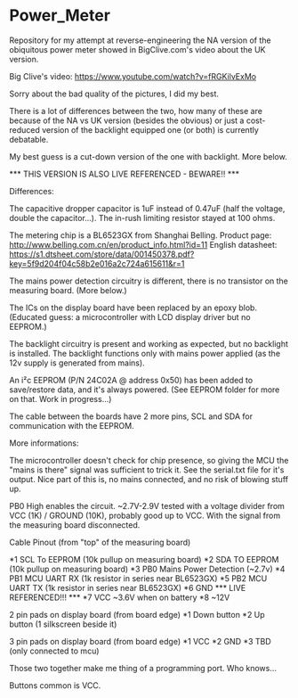 # Power_Meter

Repository for my attempt at reverse-engineering the NA version of the
obiquitous power meter showed in BigClive.com's video about the UK version.

Big Clive's video: https://www.youtube.com/watch?v=fRGKilvExMo

Sorry about the bad quality of the pictures, I did my best.

There is a lot of differences between the two, how many of these are because
of the NA vs UK version (besides the obvious) or just a cost-reduced version 
of the backlight equipped one (or both) is currently debatable. 

My best guess is a cut-down version of the one with backlight. More below.


*** THIS VERSION IS ALSO LIVE REFERENCED - BEWARE!! ***


Differences:

The capacitive dropper capacitor is 1uF instead of 0.47uF (half the voltage, double the capacitor...).
The in-rush limiting resistor stayed at 100 ohms.

The metering chip is a BL6523GX from Shanghai Belling.
Product page: http://www.belling.com.cn/en/product_info.html?id=11
English datasheet: https://s1.dtsheet.com/store/data/001450378.pdf?key=5f9d204f04c58b2e016a2c724a615611&r=1

The mains power detection circuitry is different, there is no transistor on the measuring board.
(More below.)

The ICs on the display board have been replaced by an epoxy blob.
(Educated guess: a microcontroller with LCD display driver but no EEPROM.)

The backlight circuitry is present and working as expected, but no backlight is installed.
The backlight functions only with mains power applied (as the 12v supply is generated from mains).

An i²c EEPROM (P/N 24C02A @ address 0x50) has been added to save/restore data, and it's always powered.
(See EEPROM folder for more on that. Work in progress...)

The cable between the boards have 2 more pins, SCL and SDA for communication with the EEPROM.


More informations:

The microcontroller doesn't check for chip presence, so giving the MCU the "mains is there" signal was sufficient
to trick it. See the serial.txt file for it's output.
Nice part of this is, no mains connected, and no risk of blowing stuff up.

PB0 High enables the circuit. 
~2.7V-2.9V tested with a voltage divider from VCC (1K) / GROUND (10K), probably good up to VCC.
With the signal from the measuring board disconnected.

Cable Pinout (from "top" of the measuring board)

*1       SCL   To EEPROM (10k pullup on measuring board)
*2       SDA   TO EEPROM (10k pullup on measuring board)
*3       PB0   Mains Power Detection (~2.7v)
*4       PB1   MCU UART RX (1k resistor in series near BL6523GX)
*5       PB2   MCU UART TX (1k resistor in series near BL6523GX)
*6       GND   *** LIVE REFERENCED!!! ***
*7       VCC   ~3.6V when on battery
*8       ~12V


2 pin pads on display board (from board edge)
*1       Down button
*2       Up button  (1 silkscreen beside it)


3 pin pads on display board (from board edge)
*1       VCC
*2       GND
*3       TBD (only connected to mcu)

Those two together make me thing of a programming port. Who knows...


Buttons common is VCC.

